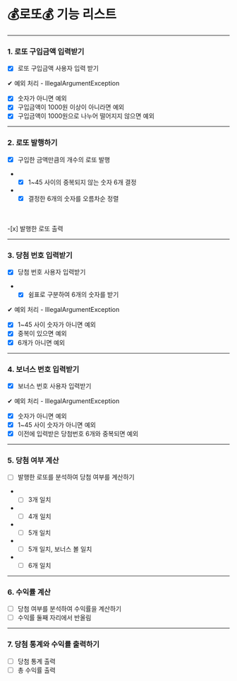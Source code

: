 # 💰로또💰 기능 리스트

---

### 1. 로또 구입금액 입력받기
-[x] 로또 구입금액 사용자 입력 받기

✔ 예외 처리 - IllegalArgumentException
-[x] 숫자가 아니면 예외
-[x] 구입금액이 1000원 이상이 아니라면 예외
-[x] 구입금액이 1000원으로 나누어 떨어지지 않으면 예외

---

### 2. 로또 발행하기
-[x] 구입한 금액만큼의 개수의 로또 발행
- -[x] 1~45 사이의 중복되지 않는 숫자 6개 결정
- -[x] 결정한 6개의 숫자를 오름차순 정렬
<br/>
<br/>
-[x] 발행한 로또 출력

---
### 3. 당첨 번호 입력받기
-[x] 당첨 번호 사용자 입력받기
- -[x] 쉼표로 구분하여 6개의 숫자를 받기

✔ 예외 처리 - IllegalArgumentException
-[x] 1~45 사이 숫자가 아니면 예외
-[x] 중복이 있으면 예외
-[x] 6개가 아니면 예외

---
### 4. 보너스 번호 입력받기
-[x] 보너스 번호 사용자 입력받기

✔ 예외 처리 - IllegalArgumentException
-[x] 숫자가 아니면 예외
-[x] 1~45 사이 숫자가 아니면 예외
-[x] 이전에 입력받은 당첨번호 6개와 중복되면 예외

---
### 5. 당첨 여부 계산
-[ ] 발행한 로또를 분석하여 당첨 여부를 계산하기
- -[ ] 3개 일치
- -[ ] 4개 일치
- -[ ] 5개 일치
- -[ ] 5개 일치, 보너스 볼 일치
- -[ ] 6개 일치

---
### 6. 수익률 계산
-[ ] 당첨 여부를 분석하여 수익률을 계산하기
-[ ] 수익률 둘째 자리에서 반올림

---
### 7. 당첨 통계와 수익률 출력하기
-[ ] 당첨 통계 출력
-[ ] 총 수익률 출력
